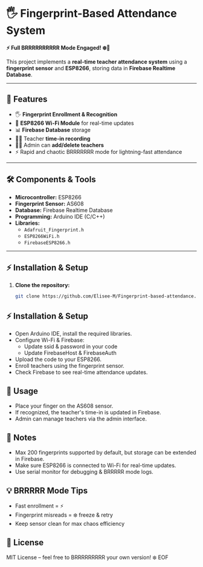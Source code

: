 # 🖐️ Fingerprint-Based Attendance System

**⚡ Full BRRRRRRRRRR Mode Engaged! ❄️💨**

This project implements a **real-time teacher attendance system** using a **fingerprint sensor** and **ESP8266**, storing data in **Firebase Realtime Database**.  

---

## 🔧 Features

- 🖐 **Fingerprint Enrollment & Recognition**  
- 📡 **ESP8266 Wi-Fi Module** for real-time updates  
- 📊 **Firebase Database** storage  
- 🧑‍🏫 Teacher **time-in recording**  
- 👨‍💻 Admin can **add/delete teachers**  
- ⚡ Rapid and chaotic BRRRRRRR mode for lightning-fast attendance  

---

## 🛠️ Components & Tools

- **Microcontroller:** ESP8266  
- **Fingerprint Sensor:** AS608  
- **Database:** Firebase Realtime Database  
- **Programming:** Arduino IDE (C/C++)  
- **Libraries:**  
  - `Adafruit_Fingerprint.h`  
  - `ESP8266WiFi.h`  
  - `FirebaseESP8266.h`  

---

## ⚡ Installation & Setup

1. **Clone the repository:**  
   ```bash
   git clone https://github.com/Elisee-M/Fingerprint-based-attendance.git ```


## ⚡ Installation & Setup

- Open Arduino IDE, install the required libraries.
- Configure Wi-Fi & Firebase:
  - Update ssid & password in your code
  - Update FirebaseHost & FirebaseAuth
- Upload the code to your ESP8266.
- Enroll teachers using the fingerprint sensor.
- Check Firebase to see real-time attendance updates.

## 📝 Usage

- Place your finger on the AS608 sensor.
- If recognized, the teacher's time-in is updated in Firebase.
- Admin can manage teachers via the admin interface.

## 📌 Notes

- Max 200 fingerprints supported by default, but storage can be extended in Firebase.
- Make sure ESP8266 is connected to Wi-Fi for real-time updates.
- Use serial monitor for debugging & BRRRRR mode logs.

## 💡 BRRRRR Mode Tips

- Fast enrollment = ⚡
- Fingerprint misreads = ❄️ freeze & retry
- Keep sensor clean for max chaos efficiency

## 📜 License

MIT License – feel free to BRRRRRRRRR your own version! ❄️
EOF

